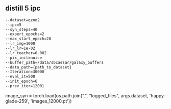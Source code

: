 
## distill 5 ipc 

```cmd
--dataset=gzoo2
--ipc=5
--syn_steps=40
--expert_epochs=2
--max_start_epoch=28
--lr_img=1000
--lr_lr=1e-02
--lr_teacher=0.002
--pix_init=noise
--buffer_path=/data/sbcaesar/galaxy_buffers
--data_path={path_to_dataset}
--Iteration=30000
--eval_it=500
--init_epoch=6
--prev_iter=12001
```
image_syn = torch.load(os.path.join(".", "logged_files", args.dataset, 'happy-glade-259', 'images_12000.pt'))
